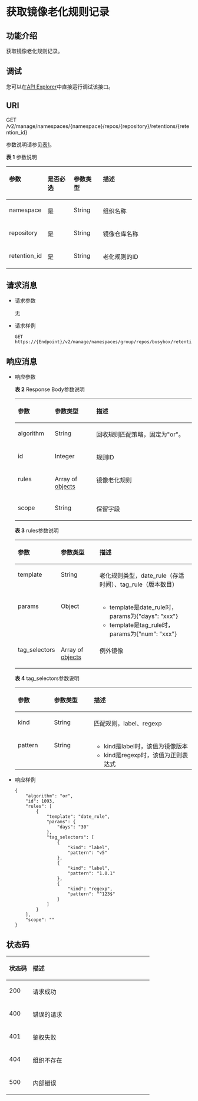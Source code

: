 # 获取镜像老化规则记录<a name="swr_02_0055"></a>

## 功能介绍<a name="se03aae4436e64394a95dc13b6f233898"></a>

获取镜像老化规则记录。

## 调试<a name="section85822133314"></a>

您可以在[API Explorer](https://apiexplorer.developer.huaweicloud.com/apiexplorer/doc?product=SWR&api=ShowRetention)中直接运行调试该接口。

## URI<a name="s476df674307e4b04b9545f9575dde042"></a>

GET /v2/manage/namespaces/\{namespace\}/repos/\{repository\}/retentions/\{retention\_id\}

参数说明请参见[表1](#tae82a09e27434bef9a38b734d798ae6c)。

**表 1**  参数说明

<a name="tae82a09e27434bef9a38b734d798ae6c"></a>
<table><thead align="left"><tr id="r2c22eba22439445680961f8c447f8756"><th class="cellrowborder" valign="top" width="17.1%" id="mcps1.2.5.1.1"><p id="a4276374f4f884a1a8ff6eabdab4da030"><a name="a4276374f4f884a1a8ff6eabdab4da030"></a><a name="a4276374f4f884a1a8ff6eabdab4da030"></a>参数</p>
</th>
<th class="cellrowborder" valign="top" width="14.56%" id="mcps1.2.5.1.2"><p id="p1351382513427"><a name="p1351382513427"></a><a name="p1351382513427"></a>是否必选</p>
</th>
<th class="cellrowborder" valign="top" width="15.97%" id="mcps1.2.5.1.3"><p id="p1781316754219"><a name="p1781316754219"></a><a name="p1781316754219"></a>参数类型</p>
</th>
<th class="cellrowborder" valign="top" width="52.370000000000005%" id="mcps1.2.5.1.4"><p id="zh-cn_topic_0060210625_p192541611508"><a name="zh-cn_topic_0060210625_p192541611508"></a><a name="zh-cn_topic_0060210625_p192541611508"></a>描述</p>
</th>
</tr>
</thead>
<tbody><tr id="row4140165617213"><td class="cellrowborder" valign="top" width="17.1%" headers="mcps1.2.5.1.1 "><p id="p0601928131816"><a name="p0601928131816"></a><a name="p0601928131816"></a>namespace</p>
</td>
<td class="cellrowborder" valign="top" width="14.56%" headers="mcps1.2.5.1.2 "><p id="p10507114164313"><a name="p10507114164313"></a><a name="p10507114164313"></a>是</p>
</td>
<td class="cellrowborder" valign="top" width="15.97%" headers="mcps1.2.5.1.3 "><p id="p105058419438"><a name="p105058419438"></a><a name="p105058419438"></a>String</p>
</td>
<td class="cellrowborder" valign="top" width="52.370000000000005%" headers="mcps1.2.5.1.4 "><p id="p11460935127"><a name="p11460935127"></a><a name="p11460935127"></a>组织名称</p>
</td>
</tr>
<tr id="row14245144753413"><td class="cellrowborder" valign="top" width="17.1%" headers="mcps1.2.5.1.1 "><p id="p206018288188"><a name="p206018288188"></a><a name="p206018288188"></a>repository</p>
</td>
<td class="cellrowborder" valign="top" width="14.56%" headers="mcps1.2.5.1.2 "><p id="p18920840134520"><a name="p18920840134520"></a><a name="p18920840134520"></a>是</p>
</td>
<td class="cellrowborder" valign="top" width="15.97%" headers="mcps1.2.5.1.3 "><p id="p391915406456"><a name="p391915406456"></a><a name="p391915406456"></a>String</p>
</td>
<td class="cellrowborder" valign="top" width="52.370000000000005%" headers="mcps1.2.5.1.4 "><p id="p1871615462812"><a name="p1871615462812"></a><a name="p1871615462812"></a>镜像仓库名称</p>
</td>
</tr>
<tr id="row1365252103412"><td class="cellrowborder" valign="top" width="17.1%" headers="mcps1.2.5.1.1 "><p id="p1236595210342"><a name="p1236595210342"></a><a name="p1236595210342"></a>retention_id</p>
</td>
<td class="cellrowborder" valign="top" width="14.56%" headers="mcps1.2.5.1.2 "><p id="p20361557123416"><a name="p20361557123416"></a><a name="p20361557123416"></a>是</p>
</td>
<td class="cellrowborder" valign="top" width="15.97%" headers="mcps1.2.5.1.3 "><p id="p1236155718341"><a name="p1236155718341"></a><a name="p1236155718341"></a>String</p>
</td>
<td class="cellrowborder" valign="top" width="52.370000000000005%" headers="mcps1.2.5.1.4 "><p id="p83651252183420"><a name="p83651252183420"></a><a name="p83651252183420"></a>老化规则的ID</p>
</td>
</tr>
</tbody>
</table>

## 请求消息<a name="section141782462587"></a>

-   请求参数

    无

-   请求样例

    ```
    GET https://{Endpoint}/v2/manage/namespaces/group/repos/busybox/retentions/1093
    ```


## 响应消息<a name="sab9be5ce850743859bb238e072f8d1f2"></a>

-   响应参数

    **表 2**  Response Body参数说明

    <a name="table34001413863"></a>
    <table><thead align="left"><tr id="row17400171319612"><th class="cellrowborder" valign="top" width="20.89%" id="mcps1.2.4.1.1"><p id="p1840015139619"><a name="p1840015139619"></a><a name="p1840015139619"></a>参数</p>
    </th>
    <th class="cellrowborder" valign="top" width="23.48%" id="mcps1.2.4.1.2"><p id="p24002135620"><a name="p24002135620"></a><a name="p24002135620"></a>参数类型</p>
    </th>
    <th class="cellrowborder" valign="top" width="55.63%" id="mcps1.2.4.1.3"><p id="p174008131163"><a name="p174008131163"></a><a name="p174008131163"></a>描述</p>
    </th>
    </tr>
    </thead>
    <tbody><tr id="row9851416367"><td class="cellrowborder" valign="top" width="20.89%" headers="mcps1.2.4.1.1 "><p id="p1820170123016"><a name="p1820170123016"></a><a name="p1820170123016"></a>algorithm</p>
    </td>
    <td class="cellrowborder" valign="top" width="23.48%" headers="mcps1.2.4.1.2 "><p id="p1120110113016"><a name="p1120110113016"></a><a name="p1120110113016"></a>String</p>
    </td>
    <td class="cellrowborder" valign="top" width="55.63%" headers="mcps1.2.4.1.3 "><p id="p19201120163015"><a name="p19201120163015"></a><a name="p19201120163015"></a>回收规则匹配策略，固定为"or"。</p>
    </td>
    </tr>
    <tr id="row432435523212"><td class="cellrowborder" valign="top" width="20.89%" headers="mcps1.2.4.1.1 "><p id="p196461547183614"><a name="p196461547183614"></a><a name="p196461547183614"></a>id</p>
    </td>
    <td class="cellrowborder" valign="top" width="23.48%" headers="mcps1.2.4.1.2 "><p id="p1064615476369"><a name="p1064615476369"></a><a name="p1064615476369"></a>Integer</p>
    </td>
    <td class="cellrowborder" valign="top" width="55.63%" headers="mcps1.2.4.1.3 "><p id="p1664634715366"><a name="p1664634715366"></a><a name="p1664634715366"></a>规则ID</p>
    </td>
    </tr>
    <tr id="row33961446133611"><td class="cellrowborder" valign="top" width="20.89%" headers="mcps1.2.4.1.1 "><p id="p2506974303"><a name="p2506974303"></a><a name="p2506974303"></a>rules</p>
    </td>
    <td class="cellrowborder" valign="top" width="23.48%" headers="mcps1.2.4.1.2 "><p id="p750714718301"><a name="p750714718301"></a><a name="p750714718301"></a>Array of <a href="#table42181229202417">objects</a></p>
    </td>
    <td class="cellrowborder" valign="top" width="55.63%" headers="mcps1.2.4.1.3 "><p id="p650747193012"><a name="p650747193012"></a><a name="p650747193012"></a>镜像老化规则</p>
    </td>
    </tr>
    <tr id="row16396134619362"><td class="cellrowborder" valign="top" width="20.89%" headers="mcps1.2.4.1.1 "><p id="p537619543012"><a name="p537619543012"></a><a name="p537619543012"></a>scope</p>
    </td>
    <td class="cellrowborder" valign="top" width="23.48%" headers="mcps1.2.4.1.2 "><p id="p1437655113015"><a name="p1437655113015"></a><a name="p1437655113015"></a>String</p>
    </td>
    <td class="cellrowborder" valign="top" width="55.63%" headers="mcps1.2.4.1.3 "><p id="p15376957304"><a name="p15376957304"></a><a name="p15376957304"></a>保留字段</p>
    </td>
    </tr>
    </tbody>
    </table>

    **表 3**  rules参数说明

    <a name="table42181229202417"></a>
    <table><thead align="left"><tr id="swr_02_0025_row1501125675217"><th class="cellrowborder" valign="top" width="20.3%" id="mcps1.2.4.1.1"><p id="swr_02_0025_p1950115675213"><a name="swr_02_0025_p1950115675213"></a><a name="swr_02_0025_p1950115675213"></a>参数</p>
    </th>
    <th class="cellrowborder" valign="top" width="22.64%" id="mcps1.2.4.1.2"><p id="swr_02_0025_p13501956195215"><a name="swr_02_0025_p13501956195215"></a><a name="swr_02_0025_p13501956195215"></a>参数类型</p>
    </th>
    <th class="cellrowborder" valign="top" width="57.06%" id="mcps1.2.4.1.3"><p id="swr_02_0025_p05011356105212"><a name="swr_02_0025_p05011356105212"></a><a name="swr_02_0025_p05011356105212"></a>描述</p>
    </th>
    </tr>
    </thead>
    <tbody><tr id="row20135165122419"><td class="cellrowborder" valign="top" width="20.3%" headers="mcps1.2.4.1.1 "><p id="swr_02_0025_p175011256195216"><a name="swr_02_0025_p175011256195216"></a><a name="swr_02_0025_p175011256195216"></a>template</p>
    </td>
    <td class="cellrowborder" valign="top" width="22.64%" headers="mcps1.2.4.1.2 "><p id="swr_02_0025_p15016563526"><a name="swr_02_0025_p15016563526"></a><a name="swr_02_0025_p15016563526"></a>String</p>
    </td>
    <td class="cellrowborder" valign="top" width="57.06%" headers="mcps1.2.4.1.3 "><p id="swr_02_0025_p1750165635213"><a name="swr_02_0025_p1750165635213"></a><a name="swr_02_0025_p1750165635213"></a>老化规则类型，date_rule（存活时间）、tag_rule（版本数目）</p>
    </td>
    </tr>
    <tr id="swr_02_0025_row1850165616523"><td class="cellrowborder" valign="top" width="20.3%" headers="mcps1.2.4.1.1 "><p id="swr_02_0025_p1250115614527"><a name="swr_02_0025_p1250115614527"></a><a name="swr_02_0025_p1250115614527"></a>params</p>
    </td>
    <td class="cellrowborder" valign="top" width="22.64%" headers="mcps1.2.4.1.2 "><p id="swr_02_0025_p1250125625217"><a name="swr_02_0025_p1250125625217"></a><a name="swr_02_0025_p1250125625217"></a>Object</p>
    </td>
    <td class="cellrowborder" valign="top" width="57.06%" headers="mcps1.2.4.1.3 "><a name="ul149031021391"></a><a name="ul149031021391"></a><ul id="ul149031021391"><li>template是date_rule时，params为{"days": "xxx"}</li><li>template是tag_rule时，params为{"num": "xxx"}</li></ul>
    </td>
    </tr>
    <tr id="swr_02_0025_row163821337175510"><td class="cellrowborder" valign="top" width="20.3%" headers="mcps1.2.4.1.1 "><p id="swr_02_0025_p4382163717558"><a name="swr_02_0025_p4382163717558"></a><a name="swr_02_0025_p4382163717558"></a>tag_selectors</p>
    </td>
    <td class="cellrowborder" valign="top" width="22.64%" headers="mcps1.2.4.1.2 "><p id="swr_02_0025_p15382183717558"><a name="swr_02_0025_p15382183717558"></a><a name="swr_02_0025_p15382183717558"></a>Array of <a href="#table147018428247">objects</a></p>
    </td>
    <td class="cellrowborder" valign="top" width="57.06%" headers="mcps1.2.4.1.3 "><p id="swr_02_0025_p2382183716556"><a name="swr_02_0025_p2382183716556"></a><a name="swr_02_0025_p2382183716556"></a>例外镜像</p>
    </td>
    </tr>
    </tbody>
    </table>

    **表 4**  tag\_selectors参数说明

    <a name="table147018428247"></a>
    <table><thead align="left"><tr id="swr_02_0025_row155921317562"><th class="cellrowborder" valign="top" width="20.447955204479552%" id="mcps1.2.4.1.1"><p id="swr_02_0025_p1459151310562"><a name="swr_02_0025_p1459151310562"></a><a name="swr_02_0025_p1459151310562"></a>参数</p>
    </th>
    <th class="cellrowborder" valign="top" width="22.4977502249775%" id="mcps1.2.4.1.2"><p id="swr_02_0025_p1759151325619"><a name="swr_02_0025_p1759151325619"></a><a name="swr_02_0025_p1759151325619"></a>参数类型</p>
    </th>
    <th class="cellrowborder" valign="top" width="57.05429457054294%" id="mcps1.2.4.1.3"><p id="swr_02_0025_p195911138561"><a name="swr_02_0025_p195911138561"></a><a name="swr_02_0025_p195911138561"></a>描述</p>
    </th>
    </tr>
    </thead>
    <tbody><tr id="swr_02_0025_row85915132566"><td class="cellrowborder" valign="top" width="20.447955204479552%" headers="mcps1.2.4.1.1 "><p id="swr_02_0025_p459813205616"><a name="swr_02_0025_p459813205616"></a><a name="swr_02_0025_p459813205616"></a>kind</p>
    </td>
    <td class="cellrowborder" valign="top" width="22.4977502249775%" headers="mcps1.2.4.1.2 "><p id="swr_02_0025_p145914135569"><a name="swr_02_0025_p145914135569"></a><a name="swr_02_0025_p145914135569"></a>String</p>
    </td>
    <td class="cellrowborder" valign="top" width="57.05429457054294%" headers="mcps1.2.4.1.3 "><p id="swr_02_0025_p1459151315617"><a name="swr_02_0025_p1459151315617"></a><a name="swr_02_0025_p1459151315617"></a>匹配规则，label、regexp</p>
    </td>
    </tr>
    <tr id="swr_02_0025_row85916136569"><td class="cellrowborder" valign="top" width="20.447955204479552%" headers="mcps1.2.4.1.1 "><p id="swr_02_0025_p1159121315618"><a name="swr_02_0025_p1159121315618"></a><a name="swr_02_0025_p1159121315618"></a>pattern</p>
    </td>
    <td class="cellrowborder" valign="top" width="22.4977502249775%" headers="mcps1.2.4.1.2 "><p id="swr_02_0025_p135911139566"><a name="swr_02_0025_p135911139566"></a><a name="swr_02_0025_p135911139566"></a>String</p>
    </td>
    <td class="cellrowborder" valign="top" width="57.05429457054294%" headers="mcps1.2.4.1.3 "><a name="swr_02_0025_ul1862081019469"></a><a name="swr_02_0025_ul1862081019469"></a><ul id="swr_02_0025_ul1862081019469"><li>kind是label时，该值为镜像版本</li><li>kind是regexp时，该值为正则表达式</li></ul>
    </td>
    </tr>
    </tbody>
    </table>

-   响应样例

    ```
    {
        "algorithm": "or",
        "id": 1093,
        "rules": [
            {
                "template": "date_rule",
                "params": {
                    "days": "30"
                },
                "tag_selectors": [
                    {
                        "kind": "label",
                        "pattern": "v5"
                    },
                    {
                        "kind": "label",
                        "pattern": "1.0.1"
                    },
                    {
                        "kind": "regexp",
                        "pattern": "^123$"
                    }
                ]
            }
        ],
        "scope": ""
    }
    ```


## 状态码<a name="s336c1dbc7af446a1b3cc077ea3f82fc9"></a>

<a name="t33d02fa79e8443868a71c99f411610a5"></a>
<table><thead align="left"><tr id="r9eb80d64e8f34d0db940daa95fc929dd"><th class="cellrowborder" valign="top" width="16.439999999999998%" id="mcps1.1.3.1.1"><p id="a7e51ed73a71e4dc29d0dd4aae3016632"><a name="a7e51ed73a71e4dc29d0dd4aae3016632"></a><a name="a7e51ed73a71e4dc29d0dd4aae3016632"></a>状态码</p>
</th>
<th class="cellrowborder" valign="top" width="83.56%" id="mcps1.1.3.1.2"><p id="aa802d02e21c944f1863435a0d11c7ec1"><a name="aa802d02e21c944f1863435a0d11c7ec1"></a><a name="aa802d02e21c944f1863435a0d11c7ec1"></a>描述</p>
</th>
</tr>
</thead>
<tbody><tr id="r1cc0192c651444db882dde750b14be23"><td class="cellrowborder" valign="top" width="16.439999999999998%" headers="mcps1.1.3.1.1 "><p id="a6a3639a3cb154e17b95c5076c8036471"><a name="a6a3639a3cb154e17b95c5076c8036471"></a><a name="a6a3639a3cb154e17b95c5076c8036471"></a>200</p>
</td>
<td class="cellrowborder" valign="top" width="83.56%" headers="mcps1.1.3.1.2 "><p id="ad54ae639e7f94380a87bfc10cc91a4f0"><a name="ad54ae639e7f94380a87bfc10cc91a4f0"></a><a name="ad54ae639e7f94380a87bfc10cc91a4f0"></a>请求成功</p>
</td>
</tr>
<tr id="r0bd68000afe546dd9c7a8d3a05991a04"><td class="cellrowborder" valign="top" width="16.439999999999998%" headers="mcps1.1.3.1.1 "><p id="ad46ccdc6b7e04df3b6b5679f7606f434"><a name="ad46ccdc6b7e04df3b6b5679f7606f434"></a><a name="ad46ccdc6b7e04df3b6b5679f7606f434"></a>400</p>
</td>
<td class="cellrowborder" valign="top" width="83.56%" headers="mcps1.1.3.1.2 "><p id="a1f2e8d58145d461781428d28f07a5351"><a name="a1f2e8d58145d461781428d28f07a5351"></a><a name="a1f2e8d58145d461781428d28f07a5351"></a>错误的请求</p>
</td>
</tr>
<tr id="row059261364320"><td class="cellrowborder" valign="top" width="16.439999999999998%" headers="mcps1.1.3.1.1 "><p id="p059261310438"><a name="p059261310438"></a><a name="p059261310438"></a>401</p>
</td>
<td class="cellrowborder" valign="top" width="83.56%" headers="mcps1.1.3.1.2 "><p id="p759261314433"><a name="p759261314433"></a><a name="p759261314433"></a>鉴权失败</p>
</td>
</tr>
<tr id="row9547111612437"><td class="cellrowborder" valign="top" width="16.439999999999998%" headers="mcps1.1.3.1.1 "><p id="p19547131615432"><a name="p19547131615432"></a><a name="p19547131615432"></a>404</p>
</td>
<td class="cellrowborder" valign="top" width="83.56%" headers="mcps1.1.3.1.2 "><p id="p16547416114315"><a name="p16547416114315"></a><a name="p16547416114315"></a>组织不存在</p>
</td>
</tr>
<tr id="r19bdef782c164c93917f897241e521f8"><td class="cellrowborder" valign="top" width="16.439999999999998%" headers="mcps1.1.3.1.1 "><p id="a7da68e311c0f4267bacf3cbdb71d1ead"><a name="a7da68e311c0f4267bacf3cbdb71d1ead"></a><a name="a7da68e311c0f4267bacf3cbdb71d1ead"></a>500</p>
</td>
<td class="cellrowborder" valign="top" width="83.56%" headers="mcps1.1.3.1.2 "><p id="aa6fd12cedd8841e29eeeca27c1bdea1a"><a name="aa6fd12cedd8841e29eeeca27c1bdea1a"></a><a name="aa6fd12cedd8841e29eeeca27c1bdea1a"></a>内部错误</p>
</td>
</tr>
</tbody>
</table>

